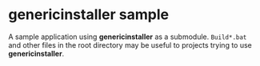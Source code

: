 # genericinstaller sample
A sample application using **genericinstaller** as a submodule.
`Build*.bat` and other files in the root directory may be useful to projects trying to use **genericinstaller**.